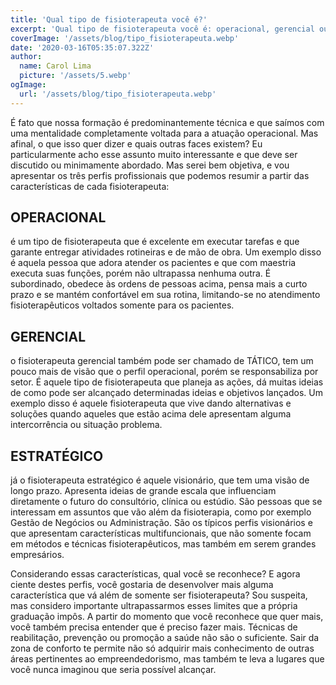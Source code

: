 ```yaml
---
title: 'Qual tipo de fisioterapeuta você é?'
excerpt: 'Qual tipo de fisioterapeuta você é: operacional, gerencial ou estratégico?'
coverImage: '/assets/blog/tipo_fisioterapeuta.webp'
date: '2020-03-16T05:35:07.322Z'
author:
  name: Carol Lima
  picture: '/assets/5.webp'
ogImage:
  url: '/assets/blog/tipo_fisioterapeuta.webp'
---
```


É fato que nossa formação é predominantemente técnica e que saímos com uma mentalidade completamente voltada para a atuação operacional. Mas afinal, o que isso quer dizer e quais outras faces existem?
Eu particularmente acho esse assunto muito interessante e que deve ser discutido ou minimamente abordado. Mas serei bem objetiva, e vou apresentar os três perfis profissionais que podemos resumir a partir das características de cada fisioterapeuta:


## OPERACIONAL

é um tipo de fisioterapeuta que é excelente em executar tarefas e que garante entregar atividades rotineiras e de mão de obra. Um exemplo disso é aquela pessoa que adora atender os pacientes e que com maestria executa suas funções, porém não ultrapassa nenhuma outra. É subordinado, obedece às ordens de pessoas acima, pensa mais a curto prazo e se mantém confortável em sua rotina, limitando-se no atendimento fisioterapêuticos voltados somente para os pacientes.

## GERENCIAL

o fisioterapeuta gerencial também pode ser chamado de TÁTICO, tem um pouco mais de visão que o perfil operacional, porém se responsabiliza por setor. É aquele tipo de fisioterapeuta que planeja as ações, dá muitas ideias de como pode ser alcançado determinadas ideias e objetivos lançados. Um exemplo disso é aquele fisioterapeuta que vive dando alternativas e soluções quando aqueles que estão acima dele apresentam alguma intercorrência ou situação problema.

## ESTRATÉGICO

já o fisioterapeuta estratégico é aquele visionário, que tem uma visão de longo prazo. Apresenta ideias de grande escala que influenciam diretamente o futuro do consultório, clínica ou estúdio. São pessoas que se interessam em assuntos que vão além da fisioterapia, como por exemplo Gestão de Negócios ou Administração. São os típicos perfis visionários e que apresentam características multifuncionais, que não somente focam em métodos e técnicas fisioterapêuticos, mas também em serem grandes empresários. 


Considerando essas características, qual você se reconhece? E agora ciente destes perfis, você gostaria de desenvolver mais alguma característica que vá além de somente ser fisioterapeuta?
Sou suspeita, mas considero importante ultrapassarmos esses limites que a própria graduação impôs. A partir do momento que você reconhece que quer mais, você também precisa entender que é preciso fazer mais. Técnicas de reabilitação, prevenção ou promoção a saúde não são o suficiente. Sair da zona de conforto te permite não só adquirir mais conhecimento de outras áreas pertinentes ao empreendedorismo, mas também te leva a lugares que você nunca imaginou que seria possível alcançar. 
